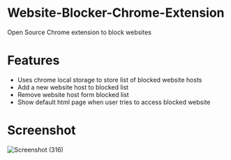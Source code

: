 # Website-Blocker-Chrome-Extension
Open Source Chrome extension to block websites

# Features
- Uses chrome local storage to store list of blocked website hosts
- Add a new website host to blocked list
- Remove website host form blocked list
- Show default html page when user tries to access blocked website

# Screenshot
![Screenshot (316)](https://github.com/ArnavRupde/Website-Blocker-Chrome-Extension/assets/34592221/71a3156e-db4f-49a2-8a1b-82542653a2d4)
